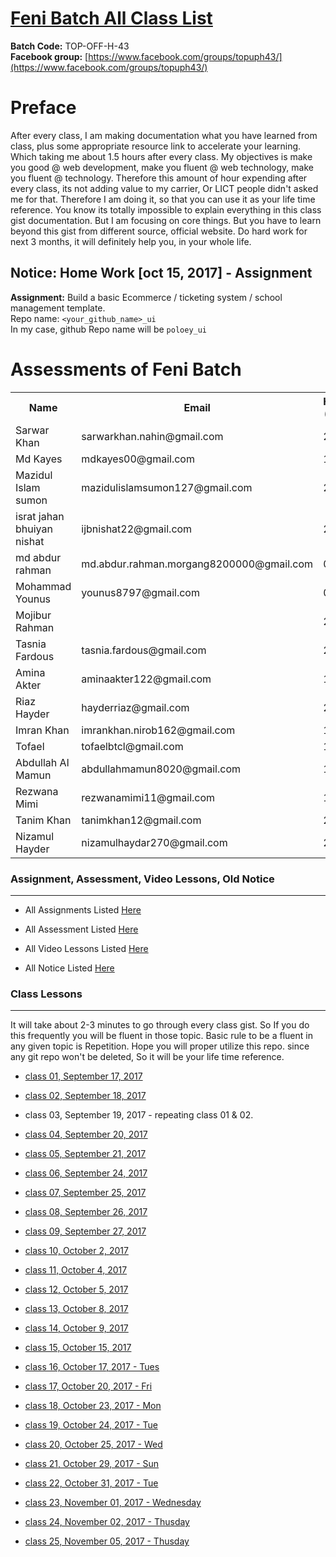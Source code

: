 # [Feni Batch All Class List](https://poloey.github.io/feni)

**Batch Code:** TOP-OFF-H-43    
**Facebook group:** [https://www.facebook.com/groups/topuph43/](https://www.facebook.com/groups/topuph43/)

# Preface
After every class, I am making documentation what you have learned from class, plus some appropriate resource link to accelerate your learning. Which taking me about 1.5 hours after every class. My objectives is make you good @ web development, make you fluent @ web technology, make you fluent @ technology. Therefore this amount of hour expending after every class, its not adding value to my carrier, Or LICT people didn't asked me for that. Therefore I am doing it, so that you  can use it as your life time reference. You know its totally impossible to explain everything in this class gist documentation. But I am focusing on core things. But you have to learn beyond this gist from different source, official website. Do hard work for next 3 months, it will definitely help  you, in your whole life.       

## Notice: Home Work [oct 15, 2017] - Assignment
**Assignment:** Build a basic Ecommerce / ticketing system / school management template.        
Repo name: `<your_github_name>_ui`       
In my case, github Repo name will be `poloey_ui`



# Assessments of Feni Batch
<table>
  <tr>
    <th>Name</th>
    <th>Email</th>
    <th>Html (20)</th>
    <th>CSS (20)</th>
  </tr>
  <tr>
    <td>Sarwar Khan </td> 
    <td>sarwarkhan.nahin@gmail.com </td>
    <td> 20 </td>
    <td> 19</td>
  </tr>
  <tr>
    <td>Md Kayes </td> 
    <td>mdkayes00@gmail.com </td>
    <td> 19 </td>
    <td> 20</td>
  </tr>
  <tr>
    <td>Mazidul Islam sumon </td> 
    <td>mazidulislamsumon127@gmail.com </td>
    <td> 20 </td>
    <td> 18</td>
  </tr>
  <tr>
    <td>israt jahan bhuiyan nishat</td> 
    <td>ijbnishat22@gmail.com </td>
    <td> 20 </td>
    <td> 13</td>
  </tr>
  <tr>
    <td>md abdur rahman </td>
    <td>md.abdur.rahman.morgang8200000@gmail.com </td>
    <td> 0 </td>
    <td> 0</td>
  </tr>
  <tr>
    <td>Mohammad Younus </td>
    <td>younus8797@gmail.com </td>
    <td> 0 </td>
    <td> 0</td>
  </tr>
  <tr>
    <td>Mojibur Rahman </td>
    <td></td>
    <td>20</td>
    <td>18</td>
  </tr>

  <tr>
    <td>Tasnia Fardous </td> 
    <td>tasnia.fardous@gmail.com </td>
    <td> 20 </td>
    <td> 20</td>
  </tr>
  <tr>
    <td>Amina Akter </td> 
    <td>aminaakter122@gmail.com </td>
    <td> 16 </td>
    <td> 14</td>
  </tr>
  <tr>
    <td>Riaz Hayder </td> 
    <td>hayderriaz@gmail.com </td>
    <td> 20 </td>
    <td> 20</td>
  </tr>
  <tr>
    <td>Imran Khan </td> 
    <td>imrankhan.nirob162@gmail.com </td>
    <td> 18 </td>
    <td> 18</td>
  </tr>
  <tr>
    <td>Tofael </td> 
    <td>tofaelbtcl@gmail.com </td>
    <td> 19 </td>
    <td> 18</td>
  </tr>
  <tr>
    <td>Abdullah Al Mamun </td> 
    <td>abdullahmamun8020@gmail.com </td>
    <td> 14 </td>
    <td> 13</td>
  </tr>
  <tr>
    <td>Rezwana Mimi </td> 
    <td>rezwanamimi11@gmail.com </td>
    <td> 16 </td>
    <td> 17</td>
  </tr>
  <tr>
    <td>Tanim Khan </td> 
    <td>tanimkhan12@gmail.com </td>
    <td> 20 </td>
    <td> 17</td>
  </tr>
  <tr>
    <td>Nizamul Hayder </td> 
    <td>nizamulhaydar270@gmail.com </td>
    <td> 20 </td>
    <td> 16</td>
  </tr>
</table>


### Assignment, Assessment, Video Lessons, Old Notice

--------
* All Assignments Listed [Here](https://github.com/poloey/feni/blob/master/assignments.md)

* All Assessment  Listed [Here](https://github.com/poloey/feni/blob/master/assessments.md)

* All Video Lessons Listed [Here](https://github.com/poloey/feni/blob/master/video_tuts.md)

* All Notice Listed [Here](https://github.com/poloey/feni/blob/master/notice.md)

### Class Lessons

--------

It will take about 2-3 minutes to go through every class gist. So If you do this frequently you will be fluent in those topic. Basic rule to be a fluent in any given topic is Repetition. Hope you will proper utilize this repo. since any git repo won't be deleted, So it will be your life time reference. 

* [class 01, September 17, 2017](https://github.com/poloey/01_feni_sep_17)

* [class 02, September 18, 2017](https://github.com/poloey/02_feni_sep_18)

* class 03, September 19, 2017 - repeating class 01 & 02.

* [class 04, September 20, 2017](https://github.com/poloey/04_feni_sep_20)
                                
* [class 05, September 21, 2017](https://github.com/poloey/05_feni_sep_21)
                                
* [class 06, September 24, 2017](https://github.com/poloey/06_feni_sep_24)
                                
* [class 07, September 25, 2017](https://github.com/poloey/07_feni_sep_25)

* [class 08, September 26, 2017](https://github.com/poloey/08_feni_sep_26)

* [class 09, September 27, 2017](https://github.com/poloey/09_feni_sep_27)

* [class 10, October 2, 2017](https://github.com/poloey/10_feni_oct_2)

* [class 11, October 4, 2017](https://github.com/poloey/11_feni_oct_4)

* [class 12, October 5, 2017](https://github.com/poloey/12_feni_oct_5)

* [class 13, October 8, 2017](https://github.com/poloey/13_feni_oct_8)

* [class 14, October 9, 2017](https://github.com/poloey/14_feni_oct_9)

* [class 15, October 15, 2017](https://github.com/poloey/15_feni_oct_15)

* [class 16, October 17, 2017 - Tues](https://github.com/poloey/16_feni_oct_17)

* [class 17, October 20, 2017 - Fri](https://github.com/poloey/17_feni_oct_20)

* [class 18, October 23, 2017 - Mon](https://github.com/poloey/18_feni_oct_23)

* [class 19, October 24, 2017 - Tue](https://github.com/poloey/19_feni_oct_24)

* [class 20, October 25, 2017 - Wed](https://github.com/poloey/20_feni_oct_25)

* [class 21, October 29, 2017 - Sun](https://github.com/poloey/21_feni_oct_29)

* [class 22, October 31, 2017 - Tue](https://github.com/poloey/22_feni_oct_31)

* [class 23, November 01, 2017 - Wednesday](https://github.com/poloey/23_feni_nov_01)

* [class 24, November 02, 2017 - Thusday](https://github.com/poloey/24_feni_nov_02)

* [class 25, November 05, 2017 - Thusday](https://github.com/poloey/25_feni_nov_05)




